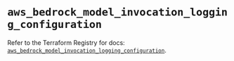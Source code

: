 # `aws_bedrock_model_invocation_logging_configuration`

Refer to the Terraform Registry for docs: [`aws_bedrock_model_invocation_logging_configuration`](https://registry.terraform.io/providers/hashicorp/aws/5.58.0/docs/resources/bedrock_model_invocation_logging_configuration).
